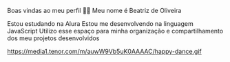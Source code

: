 
Boas vindas ao meu perfil 💙💙
Meu nome é Beatriz de Oliveira

Estou estudando na Alura
Estou me desenvolvendo na linguagem JavaScript
Utilizo esse espaço para minha organização e compartilhamento dos meu projetos desenvolvidos

https://media1.tenor.com/m/auwW9Vb5uK0AAAAC/happy-dance.gif
